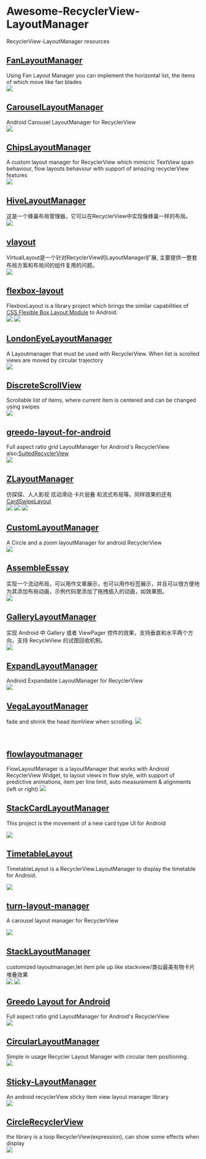 # Awesome-RecyclerView-LayoutManager

RecyclerView-LayoutManager resources

## [FanLayoutManager](https://github.com/Cleveroad/FanLayoutManager)
Using Fan Layout Manager you can implement the horizontal list, the items of which move like fan blades <br />
![](managerimgs/FanLayoutManager.gif)

## [CarouselLayoutManager](https://github.com/Azoft/CarouselLayoutManager)
Android Carousel LayoutManager for RecyclerView <br />
![](managerimgs/CarouselLayoutManager.gif)


## [ChipsLayoutManager](https://github.com/BelooS/ChipsLayoutManager)
A custom layout manager for RecyclerView which mimicric TextView span behaviour, flow layouts behaviour with support of amazing recyclerView features<br />
![](managerimgs/ChipsLayoutManager.gif)

## [HiveLayoutManager](https://github.com/Chacojack/HiveLayoutManager)
这是一个蜂巢布局管理器，它可以在RecyclerView中实现像蜂巢一样的布局。<br />
![](managerimgs/HiveLayoutManager.gif)

## [vlayout](https://github.com/alibaba/vlayout)
VirtualLayout是一个针对RecyclerView的LayoutManager扩展, 主要提供一整套布局方案和布局间的组件复用的问题。<br />
![](managerimgs/vlayout.gif)

## [flexbox-layout](https://github.com/google/flexbox-layout)
FlexboxLayout is a library project which brings the similar capabilities of [CSS Flexible Box Layout Module](https://www.w3.org/TR/css-flexbox-1) to Android.<br />
![](managerimgs/flexbox-layout.gif)
![](managerimgs/flexbox-layout2.gif)

## [LondonEyeLayoutManager](https://github.com/danylovolokh/LondonEyeLayoutManager)
A Layoutmanager that must be used with RecyclerView. When list is scrolled views are moved by circular trajectory<br />
![](managerimgs/LondonEyeLayoutManager.gif)

## [DiscreteScrollView](https://github.com/yarolegovich/DiscreteScrollView)
Scrollable list of items, where current item is centered and can be changed using swipes<br />
![](managerimgs/DiscreteScrollView.gif)


## [greedo-layout-for-android](https://github.com/500px/greedo-layout-for-android)
Full aspect ratio grid LayoutManager for Android's RecyclerView also:[SuitedRecyclerView](https://github.com/asdzheng/SuitedRecyclerView)
<br />
![](managerimgs/greedo-layout-for-android.png)

## [ZLayoutManager](https://github.com/mcxtzhang/ZLayoutManager)
仿探探、人人影视 炫动滑动 卡片层叠 和流式布局等。同样效果的还有[CardSwipeLayout
](https://github.com/yuqirong/CardSwipeLayout)
<br />
![](managerimgs/ZLayoutManager.gif)
![](managerimgs/ZLayoutManager2.gif)
![](managerimgs/ZLayoutManager3.gif)

## [CustomLayoutManager](https://github.com/leochuan/CustomLayoutManager)
A Circle and a zoom layoutManager for android RecyclerView<br />
![](managerimgs/CustomLayoutManager.gif)

## [AssembleEssay](https://github.com/rantianhua/AssembleEssay)
实现一个流动布局，可以用作文章展示，也可以用作标签展示，并且可以很方便地为其添加布局动画，示例代码里添加了拖拽插入的动画，如效果图。<br />
![](managerimgs/AssembleEssay.gif) 


## [GalleryLayoutManager](https://github.com/BCsl/GalleryLayoutManager)
实现 Android 中 Gallery 或者 ViewPager 控件的效果，支持垂直和水平两个方向，支持 RecycleView 的试图回收机制。<br />
![](managerimgs/GalleryLayoutManager.gif) 

## [ExpandLayoutManager](https://github.com/Azoft/ExpandLayoutManager)
Android Expandable LayoutManager for RecyclerView<br />
![](managerimgs/ExpandLayoutManager.gif)<br />

## [VegaLayoutManager](https://github.com/xmuSistone/VegaLayoutManager)
fade and shrink the head itemView when scrolling.
![](https://github.com/xmuSistone/VegaLayoutManager/raw/master/capture.gif) <br /><br /><br />

##  [flowlayoutmanager](https://github.com/xiaofeng-han/AndroidLibs/tree/master/flowlayoutmanager)
FlowLayoutManager is a layoutManager that works with Android RecyclerView Widget, to layout views in flow style, with support of predictive animations, item per line limit, auto measurement & alignments (left or right)
![](https://cloud.githubusercontent.com/assets/15362031/15170689/fe3117d6-16fc-11e6-8ffc-3e90b9bf5430.gif)


## [StackCardLayoutManager](https://github.com/amyu/StackCardLayoutManager)
This project is the movement of a new card type UI for Android <br />

![](https://github.com/amyu/StackCardLayoutManager/raw/master/sc/screen.gif)

## [TimetableLayout](https://github.com/MoyuruAizawa/TimetableLayout)
TimetableLayout is a RecyclerView.LayoutManager to display the timetable for Android.<br />

![](https://github.com/MoyuruAizawa/Images/raw/master/TimetableLayout/sample_01.gif?raw=true)


## [turn-layout-manager](https://github.com/cdflynn/turn-layout-manager)
A carousel layout manager for RecyclerView<br />

![](https://github.com/cdflynn/turn-layout-manager/raw/master/app/img/turn_demo.gif?raw=true)


## [StackLayoutManager](https://github.com/HirayClay/StackLayoutManager)
customized layoutmanager,let item pile up like stackview/类似最美有物卡片堆叠效果
<br />
![](https://github.com/HirayClay/StackLayoutManager/raw/master/static/hrreverse.gif)
![](https://github.com/HirayClay/StackLayoutManager/raw/master/static/VerticallSLM.gif)


## [Greedo Layout for Android](https://github.com/500px/greedo-layout-for-android)
Full aspect ratio grid LayoutManager for Android's RecyclerView
<br />
![](https://github.com/500px/greedo-layout-for-android/raw/master/screenshot.png)

## [CircularLayoutManager](https://github.com/leshchenko/CircularLayoutManager)
Simple in usage Recycler Layout Manager with circular item positioning.
<br />
![](https://github.com/leshchenko/CircularLayoutManager/raw/master/animation.gif)


## [Sticky-LayoutManager](https://github.com/qiujayen/sticky-layoutmanager)
An android recyclerView sticky item view layout manager library
<br />
![](https://github.com/qiujayen/sticky-layoutmanager/raw/master/images/Screenshot_1512376704.png)


## [CircleRecyclerView](https://github.com/kHRYSTAL/CircleRecyclerView)
the library is a loop RecyclerView(expression), can show some effects when display
<br />
![](https://camo.githubusercontent.com/118c5f6828921f9f7085763d2fe37e7feee5a7ea/687474703a2f2f7777322e73696e61696d672e636e2f6c617267652f37326639366362616a773166377971637766306379673230637a306c396e35342e676966)


